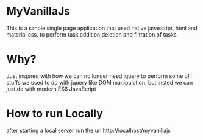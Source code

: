 # MyVanillaJs
This is a simple single page application that used native javascript, html and material css.
to perform task addition,deletion and filtration of tasks.

# Why?
Just inspired with how we can no longer need jquery to perform some of stuffs we used to do with jquery
like DOM manipulation, but insted we can just do with modern ES6 JavaScript

# How to run Locally
after starting a local server run the url http://localhost/myvanillajs

